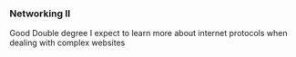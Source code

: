 ### Networking II

Good
Double degree
I expect to learn more about internet protocols when dealing with complex websites

